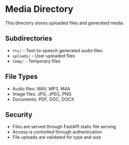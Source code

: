 # Media Directory

This directory stores uploaded files and generated media.

## Subdirectories

- `tts/` - Text-to-speech generated audio files
- `uploads/` - User uploaded files
- `temp/` - Temporary files

## File Types

- Audio files: WAV, MP3, M4A
- Image files: JPG, JPEG, PNG
- Documents: PDF, DOC, DOCX

## Security

- Files are served through FastAPI static file serving
- Access is controlled through authentication
- File uploads are validated for type and size
